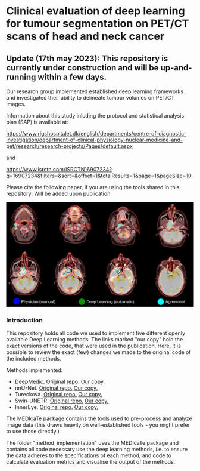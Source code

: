 # Clinical evaluation of deep learning for tumour segmentation on PET/CT scans of head and neck cancer

## Update (17th may 2023): This repository is currently under construction and will be up-and-running within a few days.

Our research group implemented established deep learning frameworks and investigated their ability to delineate tumour volumes on PET/CT images.

Information about this study inluding the protocol and statistical analysis plan (SAP) is available at: 

https://www.rigshospitalet.dk/english/departments/centre-of-diagnostic-investigation/department-of-clinical-physiology-nuclear-medicine-and-pet/research/research-projects/Pages/default.aspx

and 

https://www.isrctn.com/ISRCTN16907234?q=16907234&filters=&sort=&offset=1&totalResults=1&page=1&pageSize=10

Please cite the following paper, if you are using the tools shared in this repository:
    Will be added upon publication
    
![hnc-tumour-seg](research-dia-kf.jpg)

### Introduction
This repository holds all code we used to implement five different openly available Deep Learning methods.
The links marked "our copy" hold the exact versions of the code, that were used in the publication.
Here, it is possible to review the exact (few) changes we made to the original code of the included methods.

Methods implemented:
* DeepMedic. [Original repo.](https://github.com/deepmedic/deepmedic) [Our copy.](https://github.com/CAAI/deepmedic_DGK)
* nnU-Net. [Original repo.](https://github.com/MIC-DKFZ/nnUNet) [Our copy.](https://github.com/CAAI/nnUNet-DGK)
* Tureckova. [Original repo.](https://github.com/tureckova/Abdomen-CT-Image-Segmentation) [Our copy.](https://github.com/CAAI/tureckova-DGK)
* Swin-UNETR. [Original repo.](https://github.com/Project-MONAI/research-contributions/tree/main/SwinUNETR/BTCV) [Our copy.](https://github.com/CAAI/SwinUNETR-DGK)
* InnerEye. [Original repo.](https://github.com/microsoft/InnerEye-DeepLearning) [Our copy.](https://github.com/CAAI/InnerEye-DeepLearning-DGK)


The MEDIcaTe package contains the tools used to pre-process and analyze image data (this draws heavily on well-established tools - you might prefer to use those directly.)

The folder "method_implementation" uses the MEDIcaTe package and contains all code necessary use the deep learning methods, i.e. to ensure the data adheres to the specifications of each method, and code to calculate evaluation metrics and visualise the output of the methods. 


